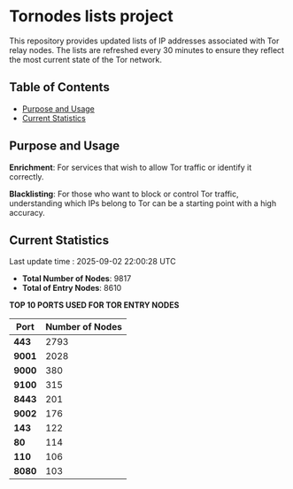 # Tornodes lists project

This repository provides updated lists of IP addresses associated with Tor relay nodes. The lists are refreshed every 30 minutes to ensure they reflect the most current state of the Tor network.

## Table of Contents

- [Purpose and Usage](#purpose-and-usage)
- [Current Statistics](#current-statistics)


## Purpose and Usage

**Enrichment**: For services that wish to allow Tor traffic or identify it correctly.

**Blacklisting**: For those who want to block or control Tor traffic, understanding which IPs belong to Tor can be a starting point with a high accuracy.

## Current Statistics

Last update time : 2025-09-02 22:00:28 UTC

- **Total Number of Nodes**: 9817
- **Total of Entry Nodes**: 8610

**TOP 10 PORTS USED FOR TOR ENTRY NODES**

| **Port** | **Number of Nodes** |
|------|-----------------|
| **443**   | 2793  |
| **9001**   | 2028  |
| **9000**   | 380  |
| **9100**   | 315  |
| **8443**   | 201  |
| **9002**   | 176  |
| **143**   | 122  |
| **80**   | 114  |
| **110**   | 106  |
| **8080**   | 103  |

